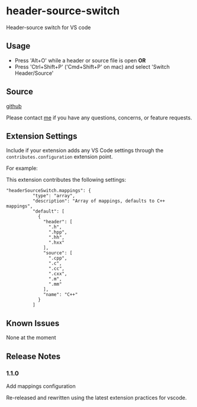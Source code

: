 # header-source-switch
Header-source switch for VS code

## Usage

* Press 'Alt+O' while a header or source file is open
**OR**
* Press 'Ctrl+Shift+P' ('Cmd+Shift+P' on mac) and select 'Switch Header/Source'

## Source

[github](https://github.com/ryzngard/header-source-switch)

Please contact [me](mailto:ryzngard@live.com) if you have any questions, concerns, or feature requests.

## Extension Settings

Include if your extension adds any VS Code settings through the `contributes.configuration` extension point.

For example:

This extension contributes the following settings:

```
"headerSourceSwitch.mappings": {
          "type": "array",
          "description": "Array of mappings, defaults to C++ mappings",
          "default": [
            {
              "header": [
                ".h",
                ".hpp",
                ".hh",
                ".hxx"
              ],
              "source": [
                ".cpp",
                ".c",
                ".cc",
                ".cxx",
                ".m",
                ".mm"
              ],
              "name": "C++"
            }
          ]
```

## Known Issues

None at the moment

## Release Notes

### 1.1.0

Add mappings configuration

Re-released and rewritten using the latest extension practices for vscode.

